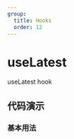 ```yaml
---
group:
  title: Hooks
  order: 12
---
```


# useLatest

useLatest hook

## 代码演示

### 基本用法

<code src="./demo/basic.tsx"></code>

<API src="./index.tsx"></API>

